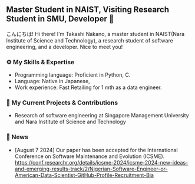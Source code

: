 ## Master Student in NAIST, Visiting Research Student in SMU, Developer 👋

こんにちは! Hi there! I'm Takashi Nakano, a master student in NAIST(Nara Institute of Science and Technology), a research student of software engineering, and a developer. Nice to meet you!

### ⚙️ My Skills & Expertise
- Programming language: Proficient in Python, C.
- Language: Native in Japanese, 
- Work experience: Fast Retailing for 1 mth as a data engineer.

### 📕 My Current Projects & Contributions
- Research of software engineering at Singapore Management University and Nara Institute of Science and Technology

### 📰 News
- [August 7 2024] Our paper has been accepted for the International Conference on Software Maintenance and Evolution (ICSME). https://conf.researchr.org/details/icsme-2024/icsme-2024-new-ideas-and-emerging-results-track/2/Nigerian-Software-Engineer-or-American-Data-Scientist-GitHub-Profile-Recruitment-Bia
